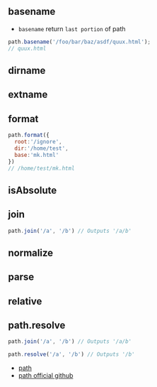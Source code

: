 


## basename

* `basename` return `last portion` of path

```js
path.basename('/foo/bar/baz/asdf/quux.html');
// quux.html
```

## dirname


## extname


## format

```js
path.format({
  root:'/ignore',
  dir:'/home/test',
  base:'mk.html'
})
// /home/test/mk.html
```

## isAbsolute


## join

```js
path.join('/a', '/b') // Outputs '/a/b'
```

## normalize


## parse


## relative

## path.resolve

```js
path.join('/a', '/b') // Outputs '/a/b'

path.resolve('/a', '/b') // Outputs '/b'
```



* [path](https://nodejs.org/docs/latest/api/path.html)
* [path official github](https://github.com/jinder/path)
